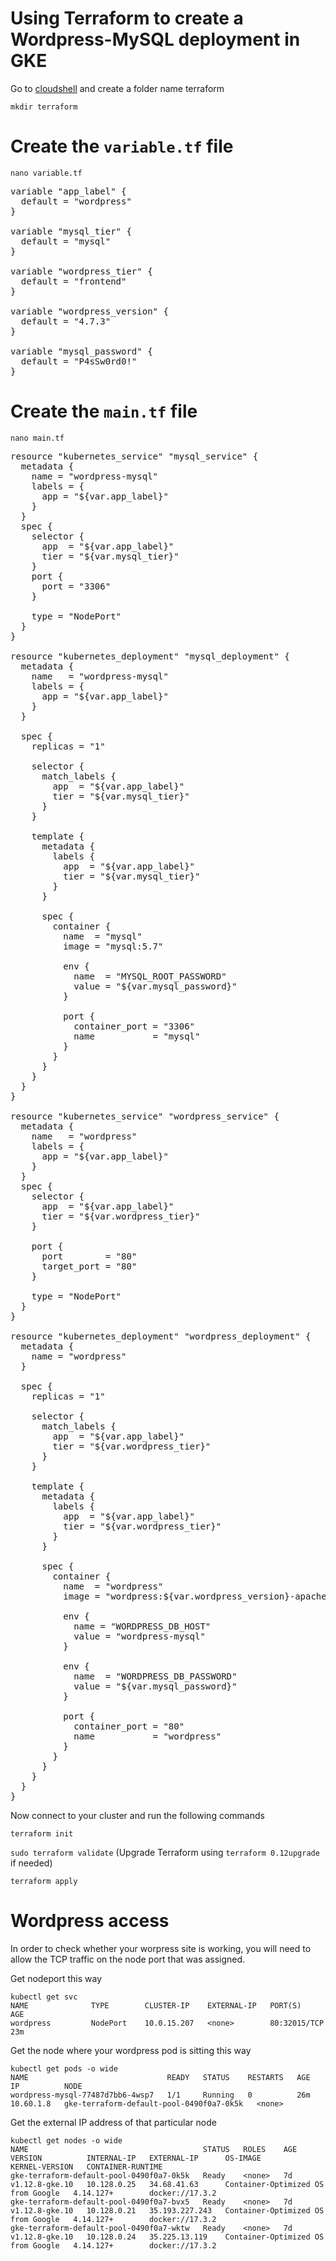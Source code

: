 # Using Terraform to create a Wordpress-MySQL deployment in GKE

Go to [cloudshell](https://cloud.google.com/shell/docs/quickstart) and create a folder name terraform

    mkdir terraform

# Create the `variable.tf` file

    nano variable.tf

<pre>variable "app_label" {
  default = "wordpress"
}

variable "mysql_tier" {
  default = "mysql"
}

variable "wordpress_tier" {
  default = "frontend"
}

variable "wordpress_version" {
  default = "4.7.3"
}

variable "mysql_password" {
  default = "P4sSw0rd0!"
}
</pre>

# Create the `main.tf` file

    nano main.tf
    
<pre>resource "kubernetes_service" "mysql_service" {
  metadata {
    name = "wordpress-mysql"
    labels = {
      app = "${var.app_label}"
    }
  }
  spec {
    selector {
      app  = "${var.app_label}"
      tier = "${var.mysql_tier}"
    }
    port {
      port = "3306"
    }

    type = "NodePort"
  }
}

resource "kubernetes_deployment" "mysql_deployment" {
  metadata {
    name   = "wordpress-mysql"
    labels = {
      app = "${var.app_label}"
    }
  }

  spec {
    replicas = "1"

    selector {
      match_labels {
        app  = "${var.app_label}"
        tier = "${var.mysql_tier}"
      }
    }

    template {
      metadata {
        labels {
          app  = "${var.app_label}"
          tier = "${var.mysql_tier}"
        }
      }

      spec {
        container {
          name  = "mysql"
          image = "mysql:5.7"

          env {
            name  = "MYSQL_ROOT_PASSWORD"
            value = "${var.mysql_password}"
          }

          port {
            container_port = "3306"
            name           = "mysql"
          }
        }
      }
    }
  }
}

resource "kubernetes_service" "wordpress_service" {
  metadata {
    name   = "wordpress"
    labels = {
      app = "${var.app_label}"
    }
  }
  spec {
    selector {
      app  = "${var.app_label}"
      tier = "${var.wordpress_tier}"
    }

    port {
      port        = "80"
      target_port = "80"
    }

    type = "NodePort"
  }
}

resource "kubernetes_deployment" "wordpress_deployment" {
  metadata {
    name = "wordpress"
  }

  spec {
    replicas = "1"

    selector {
      match_labels {
        app  = "${var.app_label}"
        tier = "${var.wordpress_tier}"
      }
    }

    template {
      metadata {
        labels {
          app  = "${var.app_label}"
          tier = "${var.wordpress_tier}"
        }
      }

      spec {
        container {
          name  = "wordpress"
          image = "wordpress:${var.wordpress_version}-apache"

          env {
            name = "WORDPRESS_DB_HOST"
            value = "wordpress-mysql"
          }

          env {
            name  = "WORDPRESS_DB_PASSWORD"
            value = "${var.mysql_password}"
          }

          port {
            container_port = "80"
            name           = "wordpress"
          }
        }
      }
    }
  }
}
</pre>

Now connect to your cluster and run the following commands

`terraform init`

`sudo terraform validate` (Upgrade Terraform using `terraform 0.12upgrade` if needed)

`terraform apply`

# Wordpress access

In order to check whether your worpress site is working, you will need to allow the TCP traffic on the node port that was assigned.

Get nodeport this way

    kubectl get svc
    NAME              TYPE        CLUSTER-IP    EXTERNAL-IP   PORT(S)          AGE
    wordpress         NodePort    10.0.15.207   <none>        80:32015/TCP     23m
    
Get the node where your wordpress pod is sitting this way

    kubectl get pods -o wide
    NAME                               READY   STATUS    RESTARTS   AGE   IP          NODE                                       
    wordpress-mysql-77487d7bb6-4wsp7   1/1     Running   0          26m   10.60.1.8   gke-terraform-default-pool-0490f0a7-0k5k   <none>
   
Get the external IP address of that particular node

    kubectl get nodes -o wide
    NAME                                       STATUS   ROLES    AGE   VERSION          INTERNAL-IP   EXTERNAL-IP      OS-IMAGE                             KERNEL-VERSION   CONTAINER-RUNTIME
    gke-terraform-default-pool-0490f0a7-0k5k   Ready    <none>   7d    v1.12.8-gke.10   10.128.0.25   34.68.41.63      Container-Optimized OS from Google   4.14.127+        docker://17.3.2
    gke-terraform-default-pool-0490f0a7-bvx5   Ready    <none>   7d    v1.12.8-gke.10   10.128.0.21   35.193.227.243   Container-Optimized OS from Google   4.14.127+        docker://17.3.2
    gke-terraform-default-pool-0490f0a7-wktw   Ready    <none>   7d    v1.12.8-gke.10   10.128.0.24   35.225.13.119    Container-Optimized OS from Google   4.14.127+        docker://17.3.2
    
    
